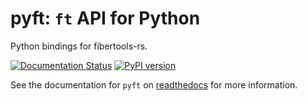 # pyft: `ft` API for Python

Python bindings for fibertools-rs.

[![Documentation Status](https://readthedocs.org/projects/py-ft/badge/?version=latest)](https://py-ft.readthedocs.io/en/latest/?badge=latest)
[![PyPI version](https://badge.fury.io/py/pyft.svg)](https://badge.fury.io/py/pyft)

See the documentation for `pyft` on [readthedocs](https://py-ft.readthedocs.io/en/latest/) for more information.
